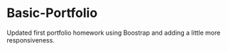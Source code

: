 # Basic-Portfolio
Updated first portfolio homework using Boostrap and adding a little more responsiveness. 
